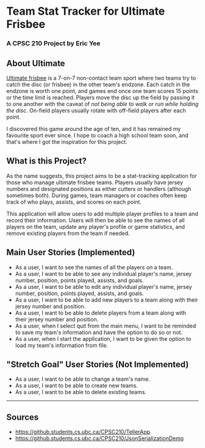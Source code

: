 # Team Stat Tracker for Ultimate Frisbee
### A CPSC 210 Project by Eric Yee

## About Ultimate

[Ultimate frisbee](https://en.wikipedia.org/wiki/Ultimate_(sport)) 
is a 7-on-7 non-contact team sport where two teams try to catch the disc
(or frisbee) in the other team's endzone. Each catch in the endzone
is worth one point, and games end once one team scores 15 points or
the time limit is reached. 
Players move the disc up the field by passing it to one another
with the caveat of *not being able to walk or run while holding
the disc*. On-field players usually
rotate with off-field players after each point.

I discovered this game around the age of ten, and it has 
remained my favourite sport ever since. I hope to coach a high school team
soon, and that's where I got the inspiration for this project.

## What is this Project?

As the name suggests, this project aims to be a stat-tracking
application for those who manage ultimate frisbee teams. Players usually have
jersey numbers and designated positions as either cutters or handlers 
(although sometimes both). During games, team managers or coaches 
often keep track of who plays, assists, and scores on each point.

This application will allow users to add multiple player profiles to a team and record their
information. Users will then be able to see the names of all players on the team,
update any player's profile or game statistics, and remove existing players from the team if needed.

## Main User Stories (Implemented)
- As a user, I want to see the names of all the players on a team.
- As a user, I want to be able to see any individual player's name, jersey number,
  position, points played, assists, and goals.
- As a user, I want to be able to edit any individual player's name, jersey number,
  position, points played, assists, and goals.
- As a user, I want to be able to add new players to a team along with 
  their jersey number and position.
- As a user, I want to be able to delete players from a team along with
  their jersey number and position.
- As a user, when I select quit from the main menu, I want to be
  reminded to save my team's information and have the option to do so or not.
- As a user, when I start the application, I want to be given the option to
  load my team's information from file.

## "Stretch Goal" User Stories (Not Implemented)
- As a user, I want to be able to change a team's name.
- As a user, I want to be able to create new teams.
- As a user, I want to be able to delete existing teams.
---
## Sources

- https://github.students.cs.ubc.ca/CPSC210/TellerApp
- https://github.students.cs.ubc.ca/CPSC210/JsonSerializationDemo